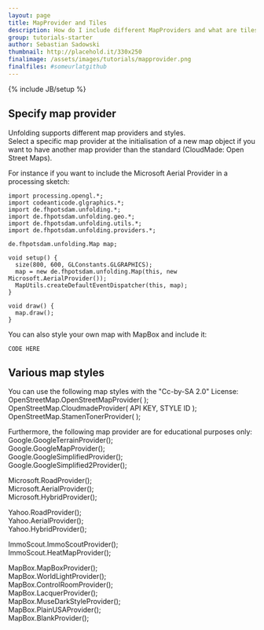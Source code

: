 ```yaml
---
layout: page
title: MapProvider and Tiles
description: How do I include different MapProviders and what are tiles?
group: tutorials-starter
author: Sebastian Sadowski
thumbnail: http://placehold.it/330x250
finalimage: /assets/images/tutorials/mapprovider.png
finalfiles: #someurlatgithub
---
```


{% include JB/setup %}

## Specify map provider
Unfolding supports different map providers and styles.   
Select a specific map provider at the initialisation of a new map object if you want to have another map provider than the standard (CloudMade: Open Street Maps).

For instance if you want to include the Microsoft Aerial Provider in a processing sketch:

	import processing.opengl.*;
	import codeanticode.glgraphics.*;
	import de.fhpotsdam.unfolding.*;
	import de.fhpotsdam.unfolding.geo.*;
	import de.fhpotsdam.unfolding.utils.*;
	import de.fhpotsdam.unfolding.providers.*;

	de.fhpotsdam.unfolding.Map map;

	void setup() {
	  size(800, 600, GLConstants.GLGRAPHICS);
	  map = new de.fhpotsdam.unfolding.Map(this, new Microsoft.AerialProvider());
	  MapUtils.createDefaultEventDispatcher(this, map);
	}

	void draw() {
	  map.draw();
	}

You can also style your own map with MapBox and include it:

	CODE HERE


## Various map styles

You can use the following map styles with the "Cc-by-SA 2.0" License:
OpenStreetMap.OpenStreetMapProvider(  );   
OpenStreetMap.CloudmadeProvider( API KEY, STYLE ID );
OpenStreetMap.StamenTonerProvider(  ); 

Furthermore, the following map provider are for educational purposes only:
Google.GoogleTerrainProvider();   
Google.GoogleMapProvider();   
Google.GoogleSimplifiedProvider();   
Google.GoogleSimplified2Provider();   

Microsoft.RoadProvider();   
Microsoft.AerialProvider();   
Microsoft.HybridProvider();   

Yahoo.RoadProvider();   
Yahoo.AerialProvider();   
Yahoo.HybridProvider();   

ImmoScout.ImmoScoutProvider();   
ImmoScout.HeatMapProvider();   

MapBox.MapBoxProvider();   
MapBox.WorldLightProvider();   
MapBox.ControlRoomProvider();   
MapBox.LacquerProvider();   
MapBox.MuseDarkStyleProvider();   
MapBox.PlainUSAProvider();   
MapBox.BlankProvider();   

